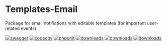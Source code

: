# Templates-Email

Package for email notifiations with editable templates (for important user-related events)

[![swagger](https://img.shields.io/badge/documentation-swagger-green)](https://escolalms.github.io/TemplatesEmail/)
[![codecov](https://codecov.io/gh/EscolaLMS/TemplatesEmail/branch/main/graph/badge.svg?token=O91FHNKI6R)](https://codecov.io/gh/EscolaLMS/TemplatesEmail)
[![phpunit](https://github.com/EscolaLMS/TemplatesEmail/actions/workflows/test.yml/badge.svg)](https://github.com/EscolaLMS/TemplatesEmail/actions/workflows/test.yml)
[![downloads](https://img.shields.io/packagist/dt/escolalms/templates-email)](https://packagist.org/packages/escolalms/templates-email)
[![downloads](https://img.shields.io/packagist/v/escolalms/templates-email)](https://packagist.org/packages/escolalms/templates-email)
[![downloads](https://img.shields.io/packagist/l/escolalms/templates-email)](https://packagist.org/packages/escolalms/templates-email)
